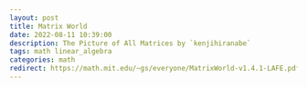 ```yaml
---
layout: post
title: Matrix World
date: 2022-08-11 10:39:00
description: The Picture of All Matrices by `kenjihiranabe`
tags: math linear_algebra
categories: math
redirect: https://math.mit.edu/~gs/everyone/MatrixWorld-v1.4.1-LAFE.pdf
---
```

